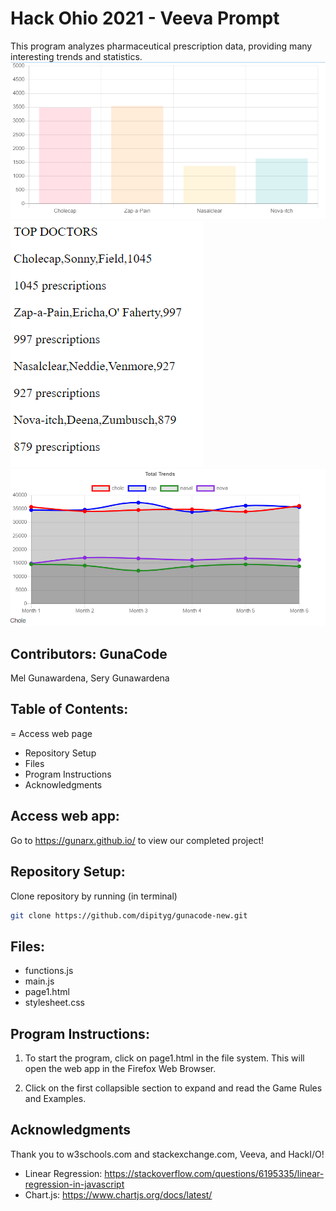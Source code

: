 # Hack Ohio 2021 - Veeva Prompt
This program analyzes pharmaceutical prescription data, providing many interesting trends and statistics. 
    ![Total](/images/chart1.PNG)
    ![Chart](/images/doctorinfo.PNG)
    ![Future](/images/chart2.PNG)       

## Contributors: GunaCode
Mel Gunawardena, Sery Gunawardena

## Table of Contents:
= Access web page
- Repository Setup
- Files
- Program Instructions 
- Acknowledgments

## Access web app:
Go to https://gunarx.github.io/ to view our completed project!

## Repository Setup:
Clone repository by running (in terminal)

```bash
git clone https://github.com/dipityg/gunacode-new.git
```

## Files:
- functions.js
- main.js
- page1.html
- stylesheet.css

## Program Instructions:
1. To start the program, click on page1.html in the file system. This will open the web app in the Firefox Web Browser. 

    <!-- ![File System](/images/filesystem.PNG)
    ![Website](/images/page1.PNG) -->
    
2. Click on the first collapsible section to expand and read the Game Rules and Examples. 

    <!-- ![Game Rules](/images/gamerules.PNG) -->


## Acknowledgments
Thank you to w3schools.com and stackexchange.com, Veeva, and HackI/O!
- Linear Regression: https://stackoverflow.com/questions/6195335/linear-regression-in-javascript
- Chart.js: https://www.chartjs.org/docs/latest/
